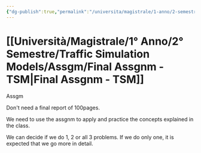 ```yaml
---
{"dg-publish":true,"permalink":"/universita/magistrale/1-anno/2-semestre/traffic-simulation-models/assgm/final-assgnm-tsm/"}
---
```



# [[Università/Magistrale/1° Anno/2° Semestre/Traffic Simulation Models/Assgm/Final Assgnm - TSM\|Final Assgnm - TSM]]

Assgm



Don't need a final report of 100pages.

We need to use the assgnm to apply and practice the concepts explained in the class.

We can decide if we do 1, 2 or all 3 problems. If we do only one, it is expected that we go more in detail.

